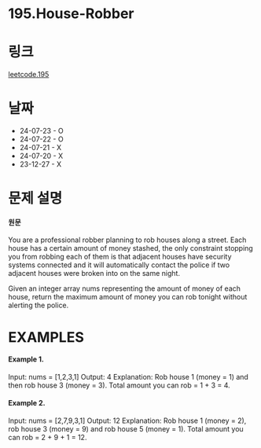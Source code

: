 # 195.House-Robber

# 링크
[leetcode.195](https://leetcode.com/problems/house-robber/submissions/1327004761/?envType=study-plan-v2&envId=leetcode-75)

# 날짜
* 24-07-23 - O
* 24-07-22 - O
* 24-07-21 - X
* 24-07-20 - X
* 23-12-27 - X

# 문제 설명
#### 원문


You are a professional robber planning to rob houses along a street. Each house has a certain amount of money stashed, the only constraint stopping you from robbing each of them is that adjacent houses have security systems connected and it will automatically contact the police if two adjacent houses were broken into on the same night.

Given an integer array nums representing the amount of money of each house, return the maximum amount of money you can rob tonight without alerting the police.


# EXAMPLES
#### Example 1.


Input: nums = [1,2,3,1]
Output: 4
Explanation: Rob house 1 (money = 1) and then rob house 3 (money = 3).
Total amount you can rob = 1 + 3 = 4.


#### Example 2.


Input: nums = [2,7,9,3,1]
Output: 12
Explanation: Rob house 1 (money = 2), rob house 3 (money = 9) and rob house 5 (money = 1).
Total amount you can rob = 2 + 9 + 1 = 12.